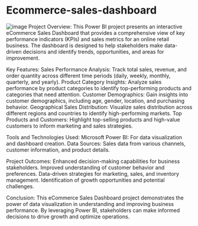 # Ecommerce-sales-dashboard
![image](https://github.com/user-attachments/assets/74951a7a-0f1e-4ee0-b0cc-94fbaaf63b5d)
Project Overview:
This Power BI project presents an interactive eCommerce Sales Dashboard that provides a comprehensive view of key performance indicators (KPIs) and sales metrics for an online retail business. The dashboard is designed to help stakeholders make data-driven decisions and identify trends, opportunities, and areas for improvement.

Key Features:
Sales Performance Analysis: Track total sales, revenue, and order quantity across different time periods (daily, weekly, monthly, quarterly, and yearly).
Product Category Insights: Analyze sales performance by product categories to identify top-performing products and categories that need attention.
Customer Demographics: Gain insights into customer demographics, including age, gender, location, and purchasing behavior.
Geographical Sales Distribution: Visualize sales distribution across different regions and countries to identify high-performing markets.
Top Products and Customers: Highlight top-selling products and high-value customers to inform marketing and sales strategies.

Tools and Technologies Used:
Microsoft Power BI: For data visualization and dashboard creation.
Data Sources: Sales data from various channels, customer information, and product details.

Project Outcomes:
Enhanced decision-making capabilities for business stakeholders.
Improved understanding of customer behavior and preferences.
Data-driven strategies for marketing, sales, and inventory management.
Identification of growth opportunities and potential challenges.

Conclusion:
This eCommerce Sales Dashboard project demonstrates the power of data visualization in understanding and improving business performance. By leveraging Power BI, stakeholders can make informed decisions to drive growth and optimize operations.
